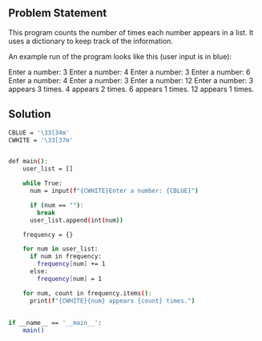 ## Problem Statement

This program counts the number of times each number appears in a list. It uses a dictionary to keep track of the information.

An example run of the program looks like this (user input is in blue):

Enter a number: 3
Enter a number: 4
Enter a number: 3
Enter a number: 6
Enter a number: 4
Enter a number: 3
Enter a number: 12
Enter a number: 
3 appears 3 times.
4 appears 2 times.
6 appears 1 times.
12 appears 1 times.

## Solution

```bash
CBLUE = '\33[34m'
CWHITE = '\33[37m'


def main():
    user_list = []

    while True:
      num = input(f"{CWHITE}Enter a number: {CBLUE}")

      if (num == ""):
        break
      user_list.append(int(num))

    frequency = {}

    for num in user_list:
      if num in frequency:
        frequency[num] += 1
      else:
        frequency[num] = 1

    for num, count in frequency.items():
      print(f"{CWHITE}{num} appears {count} times.")
          
        
if __name__ == '__main__':
    main()
```